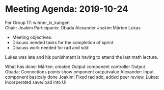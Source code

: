 # Meeting Agenda: 2019-10-24
For Group 17: winner_is_kungen  
Chair: Joakim
Participants: Obada Alexander Joakim Mårten Lukas
 
* Meeting objectives:
* Discuss needed tasks for the completion of sprint
* Discuss work needed for rad and sdd
 
 Lukas was late and his punishment is having to attend the last math lecture.
 
What has done:
  Mårten: created Output component controller Output
  Obada: Connections points show omponent outputvalue
  Alexander: Input component basicaly done
  Joakim: Fixed rad sdd, added peer review.
  Lukas: Incorperated save/load into UI



  
